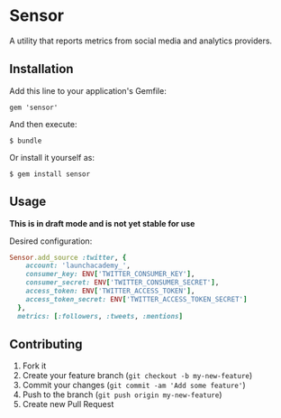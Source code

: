 # Sensor

A utility that reports metrics from social media and analytics providers.

## Installation

Add this line to your application's Gemfile:

    gem 'sensor'

And then execute:

    $ bundle

Or install it yourself as:

    $ gem install sensor

## Usage

**This is in draft mode and is not yet stable for use**

Desired configuration:

```ruby
Sensor.add_source :twitter, {
    account: 'launchacademy_',
    consumer_key: ENV['TWITTER_CONSUMER_KEY'],
    consumer_secret: ENV['TWITTER_CONSUMER_SECRET'],
    access_token: ENV['TWITTER_ACCESS_TOKEN'],
    access_token_secret: ENV['TWITTER_ACCESS_TOKEN_SECRET']
  }, 
  metrics: [:followers, :tweets, :mentions]
```

## Contributing

1. Fork it
2. Create your feature branch (`git checkout -b my-new-feature`)
3. Commit your changes (`git commit -am 'Add some feature'`)
4. Push to the branch (`git push origin my-new-feature`)
5. Create new Pull Request
